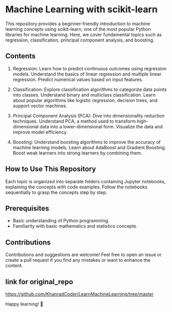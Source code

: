 Machine Learning with scikit-learn
==================================

This repository provides a beginner-friendly introduction to machine learning concepts using scikit-learn, one of the most popular Python libraries for machine learning. Here, we cover fundamental topics such as regression, classification, principal component analysis, and boosting.

Contents
--------

1.  Regression: Learn how to predict continuous outcomes using regression models. Understand the basics of linear regression and multiple linear regression. Predict numerical values based on input features.

2.  Classification: Explore classification algorithms to categorize data points into classes. Understand binary and multiclass classification. Learn about popular algorithms like logistic regression, decision trees, and support vector machines.

3.  Principal Component Analysis (PCA): Dive into dimensionality reduction techniques. Understand PCA, a method used to transform high-dimensional data into a lower-dimensional form. Visualize the data and improve model efficiency.

4.  Boosting: Understand boosting algorithms to improve the accuracy of machine learning models. Learn about AdaBoost and Gradient Boosting. Boost weak learners into strong learners by combining them.

How to Use This Repository
--------------------------

Each topic is organized into separate folders containing Jupyter notebooks, explaining the concepts with code examples. Follow the notebooks sequentially to grasp the concepts step by step.

Prerequisites
-------------

-   Basic understanding of Python programming.
-   Familiarity with basic mathematics and statistics concepts.


Contributions
-------------

Contributions and suggestions are welcome! Feel free to open an issue or create a pull request if you find any mistakes or want to enhance the content.

link for original_repo
-----------------
https://github.com/KhanradCoder/LearnMachineLearning/tree/master

Happy learning! 🚀
